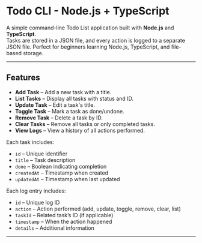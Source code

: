 # Todo CLI - Node.js + TypeScript

A simple command-line Todo List application built with **Node.js** and **TypeScript**.  
Tasks are stored in a JSON file, and every action is logged to a separate JSON file. Perfect for beginners learning Node.js, TypeScript, and file-based storage.

---

## Features

- **Add Task** – Add a new task with a title.  
- **List Tasks** – Display all tasks with status and ID.  
- **Update Task** – Edit a task's title.  
- **Toggle Task** – Mark a task as done/undone.  
- **Remove Task** – Delete a task by ID.  
- **Clear Tasks** – Remove all tasks or only completed tasks.  
- **View Logs** – View a history of all actions performed.

Each task includes:  

- `id` – Unique identifier  
- `title` – Task description  
- `done` – Boolean indicating completion  
- `createdAt` – Timestamp when created  
- `updatedAt` – Timestamp when last updated  

Each log entry includes:  

- `id` – Unique log ID  
- `action` – Action performed (add, update, toggle, remove, clear, list)  
- `taskId` – Related task’s ID (if applicable)  
- `timestamp` – When the action happened  
- `details` – Additional information  

---

